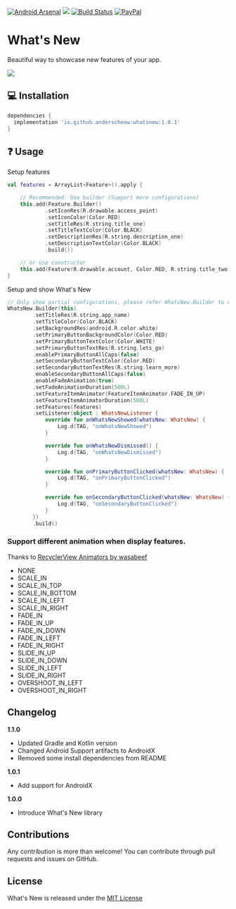 [![Android Arsenal](https://img.shields.io/badge/Android%20Arsenal-WhatsNew-brightgreen.svg?style=flat)](https://android-arsenal.com/details/1/7164)
[![](https://jitpack.io/v/anderscheow/WhatsNew.svg)](https://jitpack.io/#anderscheow/WhatsNew)
[![Build Status](https://travis-ci.org/anderscheow/WhatsNew.svg?branch=master)](https://travis-ci.org/anderscheow/WhatsNew)
[![PayPal](https://img.shields.io/badge/Say%20Thanks-!-1EAEDB.svg)](https://www.paypal.me/anderscheow/5)

# What's New
Beautiful way to showcase new features of your app.

![](https://media.giphy.com/media/WgPaFtXbnYhr22UAaG/giphy.gif)

## 💻 Installation

```groovy
dependencies {
  implementation 'io.github.anderscheow:whatsnew:1.0.1'
}
```

## ❓ Usage
Setup features
````kotlin
val features = ArrayList<Feature>().apply {

    // Recommended: Use builder (Support more configurations)
    this.add(Feature.Builder()
            .setIconRes(R.drawable.access_point)
            .setIconColor(Color.RED)
            .setTitleRes(R.string.title_one)
            .setTitleTextColor(Color.BLACK)
            .setDescriptionRes(R.string.description_one)
            .setDescriptionTextColor(Color.BLACK)
            .build())

    // or use constructor
    this.add(Feature(R.drawable.account, Color.RED, R.string.title_two, Color.BLACK, R.string.description_two, Color.BLACK))
}
````

Setup and show What's New
````kotlin
// Only show partial configurations, please refer WhatsNew.Builder to view more configurations
WhatsNew.Builder(this)
        .setTitleRes(R.string.app_name)
        .setTitleColor(Color.BLACK)
        .setBackgroundRes(android.R.color.white)
        .setPrimaryButtonBackgroundColor(Color.RED)
        .setPrimaryButtonTextColor(Color.WHITE)
        .setPrimaryButtonTextRes(R.string.lets_go)
        .enablePrimaryButtonAllCaps(false)
        .setSecondaryButtonTextColor(Color.RED)
        .setSecondaryButtonTextRes(R.string.learn_more)
        .enableSecondaryButtonAllCaps(false)
        .enableFadeAnimation(true)
        .setFadeAnimationDuration(500L)
        .setFeatureItemAnimator(FeatureItemAnimator.FADE_IN_UP)
        .setFeatureItemAnimatorDuration(500L)
        .setFeatures(features)
        .setListener(object : WhatsNewListener {
            override fun onWhatsNewShowed(whatsNew: WhatsNew) {
                Log.d(TAG, "onWhatsNewShowed")
            }

            override fun onWhatsNewDismissed() {
                Log.d(TAG, "onWhatsNewDismissed")
            }

            override fun onPrimaryButtonClicked(whatsNew: WhatsNew) {
                Log.d(TAG, "onPrimaryButtonClicked")
            }

            override fun onSecondaryButtonClicked(whatsNew: WhatsNew) {
                Log.d(TAG, "onSecondaryButtonClicked")
            }
        })
        .build()
````

### Support different animation when display features. 
Thanks to [RecyclerView Animators by wasabeef](https://github.com/wasabeef/recyclerview-animators)

* NONE
* SCALE_IN
* SCALE_IN_TOP
* SCALE_IN_BOTTOM
* SCALE_IN_LEFT
* SCALE_IN_RIGHT
* FADE_IN
* FADE_IN_UP
* FADE_IN_DOWN
* FADE_IN_LEFT
* FADE_IN_RIGHT
* SLIDE_IN_UP
* SLIDE_IN_DOWN
* SLIDE_IN_LEFT
* SLIDE_IN_RIGHT
* OVERSHOOT_IN_LEFT
* OVERSHOOT_IN_RIGHT

## Changelog

**1.1.0**

* Updated Gradle and Kotlin version
* Changed Android Support artifacts to AndroidX
* Removed some install dependencies from README

**1.0.1**

* Add support for AndroidX

**1.0.0**

* Introduce What's New library

## Contributions
Any contribution is more than welcome! You can contribute through pull requests and issues on GitHub.

## License
What's New is released under the [MIT License](https://github.com/anderscheow/Validator/blob/master/LICENSE)